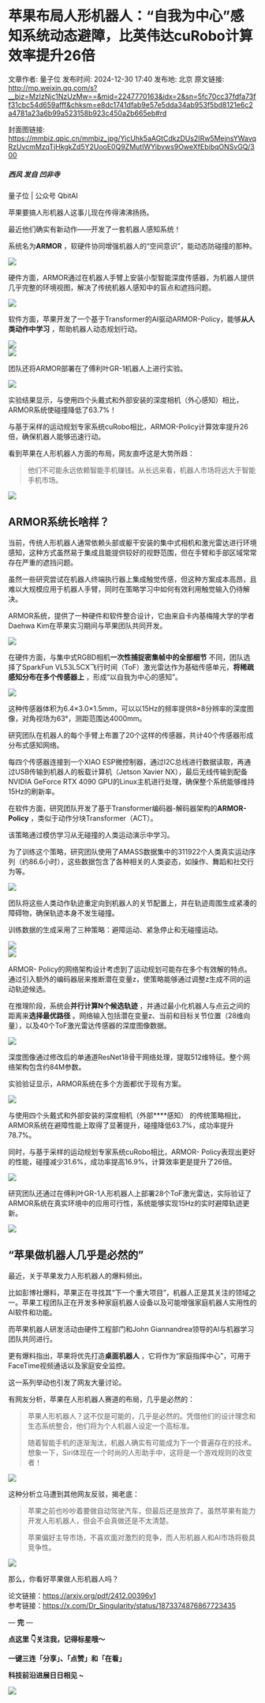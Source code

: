 # 苹果布局人形机器人：“自我为中心”感知系统动态避障，比英伟达cuRobo计算效率提升26倍

文章作者: 量子位
发布时间: 2024-12-30 17:40
发布地: 北京
原文链接: http://mp.weixin.qq.com/s?__biz=MzIzNjc1NzUzMw==&mid=2247770163&idx=2&sn=5fc70cc37fdfa73ff31cbc54d659afff&chksm=e8dc1741dfab9e57e5dda34ab953f5bd8121e6c2a4781a23a6b99a523158b923c450a2b665eb#rd

封面图链接: https://mmbiz.qpic.cn/mmbiz_jpg/YicUhk5aAGtCdkzDUs2IRw5MejnsYWavqRzUvcmMzqTjHkgkZd5Y2UooE0Q9ZMutIWYibvws9OweXfEbibqONSvGQ/300

##### 西风 发自 凹非寺  
量子位 | 公众号 QbitAI

苹果要搞人形机器人这事儿现在传得沸沸扬扬。

最近他们确实有新动作——开发了一套机器人感知系统！

系统名为**ARMOR** ，软硬件协同增强机器人的“空间意识”，能动态防碰撞的那种。

![](https://mmbiz.qpic.cn/mmbiz_gif/YicUhk5aAGtCdkzDUs2IRw5MejnsYWavqyGyrIPUSEMDmz9dhbmmgibaRruRJb4ea9xSeyMVE13eY7VVb7Zdc9bw/640?wx_fmt=gif&from=appmsg)

硬件方面，ARMOR通过在机器人手臂上安装小型智能深度传感器，为机器人提供几乎完整的环境视图，解决了传统机器人感知中的盲点和遮挡问题。

![](https://mmbiz.qpic.cn/mmbiz_gif/YicUhk5aAGtCdkzDUs2IRw5MejnsYWavqBhunreIGdTWe8qN6RP6YTibyu7iaPgW6HUA7z5qOD64u9CTvYHJUjn2g/640?wx_fmt=gif&from=appmsg)

软件方面，苹果开发了一个基于Transformer的AI驱动ARMOR-Policy，能够**从人类动作中学习** ，帮助机器人动态规划行动。

![](https://mmbiz.qpic.cn/mmbiz_gif/YicUhk5aAGtCdkzDUs2IRw5MejnsYWavqibakwtreDvvAicnHQCOeZAqEoEXJRGJS4LdZgHOfHl53TiaDGBmVo2SaQ/640?wx_fmt=gif&from=appmsg)  
![](https://mmbiz.qpic.cn/mmbiz_gif/YicUhk5aAGtCdkzDUs2IRw5MejnsYWavqxV8wOMYia6FERuWFnImTsyFSURyCjibxjCVqMIveCxox1AV6VlY4Ln6w/640?wx_fmt=gif&from=appmsg)

团队还将ARMOR部署在了傅利叶GR-1机器人上进行实验。

![](https://mmbiz.qpic.cn/mmbiz_gif/YicUhk5aAGtCdkzDUs2IRw5MejnsYWavq4bkwwe3K3oJXZCXUbIkwvdQYJ5Cal9QcwtvJhPehh3HLd1zyFLm42A/640?wx_fmt=gif&from=appmsg)

实验结果显示，与使用四个头戴式和外部安装的深度相机（外心感知）相比，ARMOR系统使碰撞降低了63.7%！

与基于采样的运动规划专家系统cuRobo相比，ARMOR-Policy计算效率提升26倍，确保机器人能够迅速行动。

看到苹果在人形机器人方面的布局，网友直呼这是大势所趋：

> 他们不可能永远依赖智能手机赚钱。从长远来看，机器人市场将远大于智能手机市场。

![](https://mmbiz.qpic.cn/mmbiz_png/YicUhk5aAGtCdkzDUs2IRw5MejnsYWavqZx85CNlI5CuX2erVfZLNPzXL58t6IBIFc0uGRu7jFyQ3XcKCGTk4Rg/640?wx_fmt=png&from=appmsg)

## ARMOR系统长啥样？

当前，传统人形机器人通常依赖头部或躯干安装的集中式相机和激光雷达进行环境感知，这种方式虽然易于集成且能提供较好的视野范围，但在手臂和手部区域常常存在严重的遮挡问题。

虽然一些研究尝试在机器人终端执行器上集成触觉传感，但这种方案成本高昂，且难以大规模应用于机器人手臂，同时在策略学习中如何有效利用触觉输入仍待解决。

ARMOR系统，提供了一种硬件和软件整合设计，它由来自卡内基梅隆大学的学者Daehwa Kim在苹果实习期间与苹果团队共同开发。

![](https://mmbiz.qpic.cn/mmbiz_png/YicUhk5aAGtCdkzDUs2IRw5MejnsYWavqialu50T9aQWAGkzeAwibBsqULoAsSz3HCI9pI5mWsLmIuevc80kyoq1w/640?wx_fmt=png&from=appmsg)

在硬件方面，与集中式RGBD相机**一次性捕捉密集帧中的全部细节** 不同，团队选择了SparkFun
VL53L5CX飞行时间（ToF）激光雷达作为基础传感单元，**将稀疏感知分布在多个传感器上** ，形成“以自我为中心的感知”。

![](https://mmbiz.qpic.cn/mmbiz_png/YicUhk5aAGtCdkzDUs2IRw5MejnsYWavqE4Qh1oq7ySX1AclVKjhh6sibjDGJicLDnHQ7eveImG5YxYvkqOo227sA/640?wx_fmt=png&from=appmsg)

这种传感器体积为6.4×3.0×1.5mm，可以以15Hz的频率提供8×8分辨率的深度图像，对角视场为63°，测距范围达4000mm。

研究团队在机器人的每个手臂上布置了20个这样的传感器，共计40个传感器形成分布式感知网络。

每四个传感器连接到一个XIAO ESP微控制器，通过I2C总线进行数据读取，再通过USB传输到机器人的板载计算机（Jetson Xavier
NX），最后无线传输到配备NVIDIA GeForce RTX 4090 GPU的Linux主机进行处理，确保整个系统能够维持15Hz的刷新率。

在软件方面，研究团队开发了基于Transformer编码器-解码器架构的**ARMOR-Policy** ，类似于动作分块Transformer（ACT）。

该策略通过模仿学习从无碰撞的人类运动演示中学习。

为了训练这个策略，研究团队使用了AMASS数据集中的311922个人类真实运动序列（约86.6小时），这些数据包含了各种相关的人类姿态，如操作、舞蹈和社交行为等。

![](https://mmbiz.qpic.cn/mmbiz_gif/YicUhk5aAGtCdkzDUs2IRw5MejnsYWavqrPZz1omJyxmnwibmLEdSLts9KLb9hp9LzjMGE3ibjCGcnghuOAB7dVDw/640?wx_fmt=gif&from=appmsg)

团队将这些人类动作轨迹重定向到机器人的关节配置上，并在轨迹周围生成紧凑的障碍物，确保轨迹本身不发生碰撞。

训练数据的生成采用了三种策略：避障运动、紧急停止和无碰撞运动。

![](https://mmbiz.qpic.cn/mmbiz_gif/YicUhk5aAGtCdkzDUs2IRw5MejnsYWavqTcYtQVWFPTIuVQPkjcr5GXu6nQZlzianKHcbX3GqMFtYQiba9iceQEKNw/640?wx_fmt=gif&from=appmsg)  
![](https://mmbiz.qpic.cn/mmbiz_png/YicUhk5aAGtCdkzDUs2IRw5MejnsYWavqkohEL3GthPMmRXIUGrAGpxmhep3TXbleTyXaMfXPMR5tY2wHVUygLw/640?wx_fmt=png&from=appmsg)

ARMOR-
Policy的网络架构设计考虑到了运动规划可能存在多个有效解的特点。通过引入额外的编码器层来推断潜在变量z，使策略能够通过调整z生成不同的运动轨迹候选。

在推理阶段，系统会**并行计算N个候选轨迹** ，并通过最小化机器人与点云之间的距离来**选择最优路径**
。网络输入包括潜在变量z、当前和目标关节位置（28维向量），以及40个ToF激光雷达传感器的深度图像数据。

![](https://mmbiz.qpic.cn/mmbiz_png/YicUhk5aAGtCdkzDUs2IRw5MejnsYWavqVsxtxPhU8CRAicwaUTPjGgV1NCraicgBOa9t3zuBzjBVL4FO9Z4n0Lrw/640?wx_fmt=png&from=appmsg)

深度图像通过修改后的单通道ResNet18骨干网络处理，提取512维特征。整个网络架构包含约84M参数。

实验验证显示，ARMOR系统在多个方面都优于现有方案。

![](https://mmbiz.qpic.cn/mmbiz_png/YicUhk5aAGtCdkzDUs2IRw5MejnsYWavqmA181k4Jfh2eZCaR4KicQTGRUe8kNzxTZa3km0GMWyYtI1Obuicx4Y9g/640?wx_fmt=png&from=appmsg)

与使用四个头戴式和外部安装的深度相机（外部****感知）
的传统策略相比，ARMOR系统在避障性能上取得了显著提升，碰撞降低63.7%，成功率提升78.7%。

同时，与基于采样的运动规划专家系统cuRobo相比，ARMOR-
Policy表现出更好的性能，碰撞减少31.6%，成功率提高16.9%，计算效率更是提升了26倍。

![](https://mmbiz.qpic.cn/mmbiz_png/YicUhk5aAGtCdkzDUs2IRw5MejnsYWavqWGzkps4V0SrHhic9Nic5IialgiaaLYaYajKQRdbHc886iacIhrQLI4Sw63w/640?wx_fmt=png&from=appmsg)

研究团队还通过在傅利叶GR-1人形机器人上部署28个ToF激光雷达，实际验证了ARMOR系统在真实环境中的应用可行性，系统能够实现15Hz的实时避障轨迹更新。

![](https://mmbiz.qpic.cn/mmbiz_png/YicUhk5aAGtCdkzDUs2IRw5MejnsYWavqTibTRNGLYhBlIQpkggQO0Tao3Gu9GCktCRteD4BV9KiaUtlt8rWPwYvQ/640?wx_fmt=png&from=appmsg)

## “苹果做机器人几乎是必然的”

最近，关于苹果发力人形机器人的爆料频出。

比如彭博社爆料，苹果正在寻找其“下一个重大项目”，机器人正是其关注的领域之一。苹果工程团队正在开发多种家庭机器人设备以及可能增强家庭机器人实用性的AI软件和功能。

而苹果机器人研发活动由硬件工程部门和John Giannandrea领导的AI与机器学习团队共同进行。

更有爆料指出，苹果将优先打造**桌面机器人** ，它将作为“家庭指挥中心”，可用于 FaceTime视频通话以及家庭安全监控。

这一系列举动也引发了网友大量讨论。

有网友分析，苹果在人形机器人赛道的布局，几乎是必然的：

> 苹果人形机器人？这不仅是可能的，几乎是必然的。凭借他们的设计理念和生态系统整合，他们将为个人机器人设定一个高标准。
>
> 随着智能手机的逐渐淘汰，机器人确实有可能成为下一个普遍存在的技术。想象一下，Siri体现在一个时尚的人形助手中，这将是一个游戏规则的改变者！

![](https://mmbiz.qpic.cn/mmbiz_png/YicUhk5aAGtCdkzDUs2IRw5MejnsYWavqLvhYHEFiaqiaJth5R4PNyRZz2yKVsdI0T1wldCBtNsAF4bMhz2TFYzOA/640?wx_fmt=png&from=appmsg)

这种分析立马遭到其他网友反驳，揭老底：

> 苹果之前也吵吵着要做自动驾驶汽车，但最后还是放弃了。虽然苹果有能力开发人形机器人，但会不会真做还是不太清楚。
>
> 苹果偏好主导市场，不喜欢面对激烈的竞争，而人形机器人和AI市场将极具竞争性。

![](https://mmbiz.qpic.cn/mmbiz_png/YicUhk5aAGtCdkzDUs2IRw5MejnsYWavqdlRh9hErjdP7iaZT1TsjpruEanZ64e1Fo8Q9WIwPdevTLuWlkbP1Hgg/640?wx_fmt=png&from=appmsg)

那么，你看好苹果做人形机器人吗？

论文链接：https://arxiv.org/pdf/2412.00396v1  
参考链接：https://x.com/Dr_Singularity/status/1873374876867723435

— **完** —

**点这里 👇关注我，记得标星哦～**

**一键三连「分享」、「点赞」和「在看」**

**科技前沿进展日日相见 ~**

![](https://mmbiz.qpic.cn/mmbiz_svg/g9RQicMD01M0tYoRQT2cMQRmPS5ZDyrrfzeksiay90KaDzlGBH61icqHxmgFKfvfXtVuwTHV740CDLAaXU1LIfZyoJEpYKcRIiaE/640?wx_fmt=svg)

